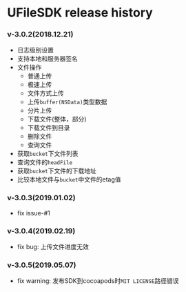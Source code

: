 # UFileSDK release history

### v-3.0.2(2018.12.21)

* 日志级别设置
* 支持本地和服务器签名
* 文件操作
	* 普通上传
	* 极速上传
	* 文件方式上传
	* 上传`buffer(NSData)`类型数据
	* 分片上传
	* 下载文件(整体，部分)
	* 下载文件到目录
	* 删除文件
	* 查询文件
* 获取`bucket`下文件列表
* 查询文件的`headFile`
* 获取`bucket`下文件的下载地址
* 比较本地文件与`bucket`中文件的etag值

### v-3.0.3(2019.01.02)

* fix issue-#1

### v-3.0.4(2019.02.19)

* fix bug: 上传文件进度无效

### v-3.0.5(2019.05.07)

* fix warning: 发布SDK到cocoapods时`MIT LICENSE`路径错误
